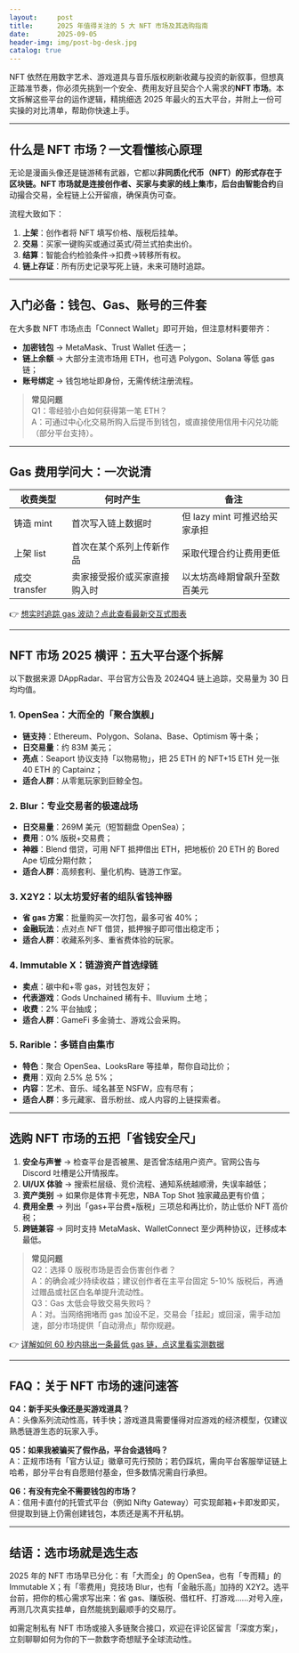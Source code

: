 ```yaml
---
layout:     post
title:      2025 年值得关注的 5 大 NFT 市场及其选购指南
date:       2025-09-05
header-img: img/post-bg-desk.jpg
catalog: true
---
```


NFT 依然在用数字艺术、游戏道具与音乐版权刷新收藏与投资的新叙事，但想真正踏准节奏，你必须先挑到一个安全、费用友好且契合个人需求的**NFT 市场**。本文拆解这些平台的运作逻辑，精挑细选 2025 年最火的五大平台，并附上一份可实操的对比清单，帮助你快速上手。

---

## 什么是 NFT 市场？一文看懂核心原理

无论是漫画头像还是链游稀有武器，它都以**非同质化代币（NFT）**的形式存在于区块链。NFT 市场就是连接创作者、买家与卖家的线上集市，后台由**智能合约**自动撮合交易，全程链上公开留痕，确保真伪可查。

流程大致如下：

1. **上架**：创作者将 NFT 填写价格、版税后挂单。  
2. **交易**：买家一键购买或通过英式/荷兰式拍卖出价。  
3. **结算**：智能合约检验条件→扣费→转移所有权。  
4. **链上存证**：所有历史记录写死上链，未来可随时追踪。

---

## 入门必备：钱包、Gas、账号的三件套

在大多数 NFT 市场点击「Connect Wallet」即可开始，但注意材料要带齐：

- **加密钱包** → MetaMask、Trust Wallet 任选一；  
- **链上余额** → 大部分主流市场用 ETH，也可选 Polygon、Solana 等低 gas 链；  
- **账号绑定** → 钱包地址即身份，无需传统注册流程。

> **常见问题**  
> Q1：零经验小白如何获得第一笔 ETH？  
> A：可通过中心化交易所购入后提币到钱包，或直接使用信用卡闪兑功能（部分平台支持）。

---

## Gas 费用学问大：一次说清

| 收费类型      | 何时产生                      | 备注                          |
|---------------|-------------------------------|-------------------------------|
| 铸造 mint     | 首次写入链上数据时            | 但 lazy mint 可推迟给买家承担 |
| 上架 list     | 首次在某个系列上传新作品      | 采取代理合约让费用更低        |
| 成交 transfer | 卖家接受报价或买家直接购入时  | 以太坊高峰期曾飙升至数百美元  |

👉 [想实时追踪 gas 波动？点此查看最新交互式图表](https://okxdog.com/)

---

## NFT 市场 2025 横评：五大平台逐个拆解

以下数据来源 DAppRadar、平台官方公告及 2024Q4 链上追踪，交易量为 30 日均均值。

### 1. OpenSea：大而全的「聚合旗舰」
- **链支持**：Ethereum、Polygon、Solana、Base、Optimism 等十条；  
- **日交易量**：约 83M 美元；  
- **亮点**：Seaport 协议支持「以物易物」，把 25 ETH 的 NFT+15 ETH 兑一张 40 ETH 的 Captainz；  
- **适合人群**：从零氪玩家到巨鲸全包。

### 2. Blur：专业交易者的极速战场
- **日交易量**：269M 美元（短暂翻盘 OpenSea）；  
- **费用**：0% 版税+交易费；  
- **神器**：Blend 借贷，可用 NFT 抵押借出 ETH，把地板价 20 ETH 的 Bored Ape 切成分期付款；  
- **适合人群**：高频套利、量化机构、链游工作室。

### 3. X2Y2：以太坊爱好者的组队省钱神器
- **省 gas 方案**：批量购买一次打包，最多可省 40%；  
- **金融玩法**：点对点 NFT 借贷，抵押猴子即可借出稳定币；  
- **适合人群**：收藏系列多、重省费体验的玩家。

### 4. Immutable X：链游资产首选绿链
- **卖点**：碳中和+零 gas，对钱包友好；  
- **代表游戏**：Gods Unchained 稀有卡、Illuvium 土地；  
- **收费**：2% 平台抽成；  
- **适合人群**：GameFi 多金骑士、游戏公会采购。

### 5. Rarible：多链自由集市
- **特色**：聚合 OpenSea、LooksRare 等挂单，帮你自动比价；  
- **费用**：双向 2.5% 总 5%；  
- **内容**：艺术、音乐、域名甚至 NSFW，应有尽有；  
- **适合人群**：多元藏家、音乐粉丝、成人内容的上链探索者。

---

## 选购 NFT 市场的五把「省钱安全尺」

1. **安全与声誉** → 检查平台是否被黑、是否曾冻结用户资产。官网公告与 Discord 吐槽是公开情报库。  
2. **UI/UX 体验** → 搜索栏层级、竞价流程、通知系统越顺滑，失误率越低；  
3. **资产类别** → 如果你是体育卡死忠，NBA Top Shot 独家藏品更有价值；  
4. **费用全景** → 列出「gas+平台费+版税」三项总和再比价，防止低价 NFT 高价税；  
5. **跨链兼容** → 同时支持 MetaMask、WalletConnect 至少两种协议，迁移成本最低。

> **常见问题**  
> Q2：选择 0 版税市场是否会伤害创作者？  
> A：的确会减少持续收益；建议创作者在主平台固定 5-10% 版税后，再通过赠品或社区白名单提升流动性。  
> Q3：Gas 太低会导致交易失败吗？  
> A：对。当网络拥堵而 gas 加设不足，交易会「挂起」或回滚，需手动加速，部分市场提供「自动滑点」帮你规避。

👉 [详解如何 60 秒内挑出一条最低 gas 链，点这里看实测数据](https://okxdog.com/)

---

## FAQ：关于 NFT 市场的速问速答

**Q4：新手买头像还是买游戏道具？**  
A：头像系列流动性高，转手快；游戏道具需要懂得对应游戏的经济模型，仅建议熟悉链游生态的玩家入手。

**Q5：如果我被骗买了假作品，平台会退钱吗？**  
A：正规市场有「官方认证」徽章可先行预防；若仍踩坑，需向平台客服举证链上哈希，部分平台有自愿赔付基金，但多数情况需自行承担。

**Q6：有没有完全不需要钱包的市场？**  
A：信用卡直付的托管式平台（例如 Nifty Gateway）可实现邮箱+卡即发即买，但提取到链上仍需创建钱包，本质还是离不开私钥。

---

## 结语：选市场就是选生态

2025 年的 NFT 市场早已分化：有「大而全」的 OpenSea，也有「专而精」的 Immutable X；有「零费用」竞技场 Blur，也有「金融乐高」加持的 X2Y2。选平台前，把你的核心需求写出来：省 gas、赚版税、借杠杆、打游戏……对号入座，再测几次真实挂单，自然能挑到最顺手的交易厅。

如需定制私有 NFT 市场或接入多链聚合接口，欢迎在评论区留言「深度方案」，立刻聊聊如何为你的下一款数字奇想赋予全球流动性。